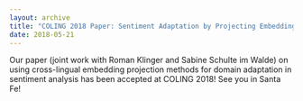 ```yaml
---
layout: archive
title: "COLING 2018 Paper: Sentiment Adaptation by Projecting Embeddings across Domains "
date: 2018-05-21
---
```


Our paper (joint work with Roman Klinger and Sabine Schulte im Walde) on using cross-lingual embedding projection methods for domain adaptation in sentiment analysis
has been accepted at COLING 2018! See you in Santa Fe!
